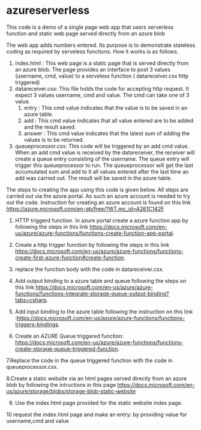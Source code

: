 # azureserverless
This code is a demo of a single page web app that users serverless function and static web page served directly from an azure blob 

The web app adds numbers entered. Its purpose is to demonstrate stateless coding as required by serveless functions. How it works is as follows.
1. index.html : This web page is a static page that is served directly from an azure blob. The page provides an interface to post 3 values (username, cmd, value) to a serveless function ( datareceiver.csx http triggered)
2. datareceiver.csx: This file holds the code for accepting http request. It expect 3 values username, cmd and value. The cmd can take one of 3 value. 
   1. entry : This cmd value indicates that the value is to be saved in an azure table.
   2. add : This cmd value indicates that all value entered are to be added and the result saved.
   3. answer : This cmd value indicates that the latest sum of adding the values is to be returned.
3. queueprocessor.csx: This code will be triggered by an add cmd value. When an add cmd value is received by the datareceiver, the receiver will create a queue entry consisting of the username. The queue entry will trigger this queueprocessor to run. The queueprocessor will get the last accumulated sum and add to it all values entered after the last time an add was carried out. The result will be saved in the azure table.

The steps to creating the app using this code is given below. All steps are carried out via the azure portal. As such an azure account is needed to try out the code. Instruction for creating an azure account is found on this link https://azure.microsoft.com/en-gb/free/?WT.mc_id=A261C142F

1. HTTP triggerd function. In azure portal create a azure function app by following the steps in this link https://docs.microsoft.com/en-us/azure/azure-functions/functions-create-function-app-portal.

2. Create a http trigger function by following the steps in this link https://docs.microsoft.com/en-us/azure/azure-functions/functions-create-first-azure-function#create-function.

3. replace the function body with the code in datareceiver.csx.

4. Add output binding to a azure table and queue following the steps on this link https://docs.microsoft.com/en-us/azure/azure-functions/functions-integrate-storage-queue-output-binding?tabs=csharp.

5. Add input binding to the azure table following the instruction on this link :https://docs.microsoft.com/en-us/azure/azure-functions/functions-triggers-bindings.

6. Create an AZURE Queue triggered function: https://docs.microsoft.com/en-us/azure/azure-functions/functions-create-storage-queue-triggered-function.

7.Replace the code in the queue triggered function with the code in queueprocessor.csx.

8.Create a static website via an html pages served directly from an azure blob by following the intructions in this page https://docs.microsoft.com/en-us/azure/storage/blobs/storage-blob-static-website

9. Use the index.html page provided for the static website index page.

10 request the index.html page and make an entry: by providing value for username,cmd and value

  
